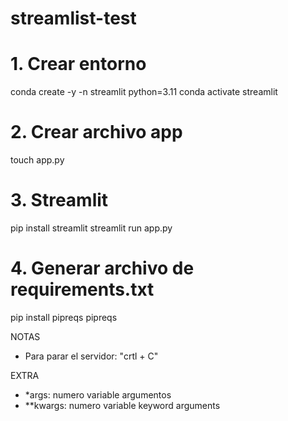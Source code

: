 # streamlist-test

# 1. Crear entorno
conda create -y -n streamlit python=3.11
conda activate streamlit

# 2. Crear archivo app
touch app.py

# 3. Streamlit
pip install streamlit
streamlit run app.py

# 4. Generar archivo de requirements.txt
pip install pipreqs
pipreqs

NOTAS
- Para parar el servidor: "crtl + C"

EXTRA
- *args: numero variable argumentos
- **kwargs: numero variable keyword arguments
